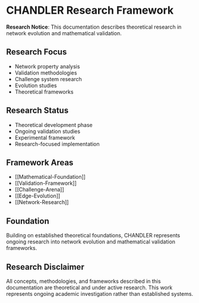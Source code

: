 # CHANDLER Research Framework

**Research Notice**: This documentation describes theoretical research in network evolution and mathematical validation.

## Research Focus
- Network property analysis
- Validation methodologies
- Challenge system research
- Evolution studies
- Theoretical frameworks

## Research Status
- Theoretical development phase
- Ongoing validation studies
- Experimental framework
- Research-focused implementation

## Framework Areas
- [[Mathematical-Foundation]]
- [[Validation-Framework]]
- [[Challenge-Arena]]
- [[Edge-Evolution]]
- [[Network-Research]]

## Foundation
Building on established theoretical foundations, CHANDLER represents ongoing research into network evolution and mathematical validation frameworks.

## Research Disclaimer
All concepts, methodologies, and frameworks described in this documentation are theoretical and under active research. This work represents ongoing academic investigation rather than established systems.
